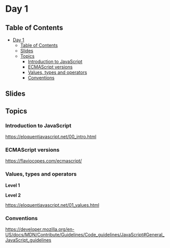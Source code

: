 # Day 1 

## Table of Contents

- [Day 1](#day-1)
  - [Table of Contents](#table-of-contents)
  - [Slides](#slides)
  - [Topics](#topics)
    - [Introduction to JavaScript](#introduction-to-javascript)
    - [ECMAScript versions](#ecmascript-versions)
    - [Values, types and operators](#values-types-and-operators)
    - [Conventions](#conventions)

## Slides

## Topics

### Introduction to JavaScript

https://eloquentjavascript.net/00_intro.html

### ECMAScript versions

https://flaviocopes.com/ecmascript/

### Values, types and operators

**Level 1**

**Level 2**

https://eloquentjavascript.net/01_values.html

### Conventions

https://developer.mozilla.org/en-US/docs/MDN/Contribute/Guidelines/Code_guidelines/JavaScript#General_JavaScript_guidelines
